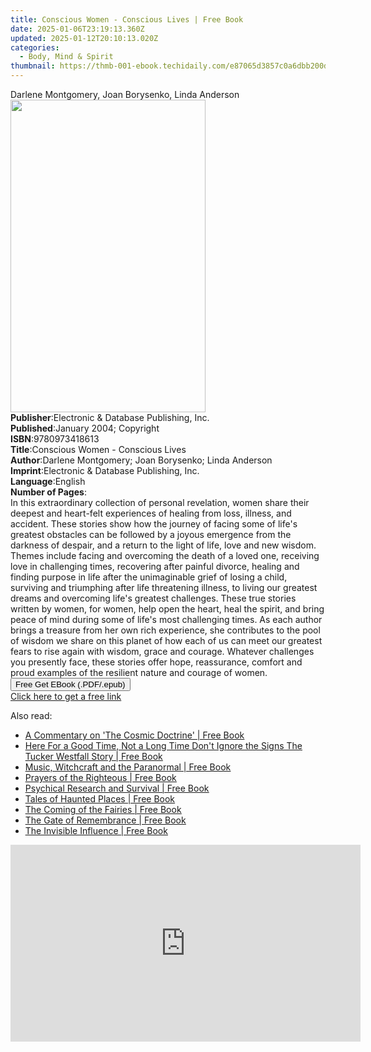 ```yaml
---
title: Conscious Women - Conscious Lives | Free Book
date: 2025-01-06T23:19:13.360Z
updated: 2025-01-12T20:10:13.020Z
categories:
  - Body, Mind & Spirit
thumbnail: https://thmb-001-ebook.techidaily.com/e87065d3857c0a6dbb200d78439e780f526845af4ad05c05ac6865226590eee2.jpg
---
```

<main id="book-container">
  <div class="flex flex-col">
    <div class="book-brief flex-1 py-6 px-4 sm:p-6 md:py-10 md:px-8">
      <!-- brief-->
      <div class="book-brief-main">
        Darlene Montgomery, Joan Borysenko, Linda Anderson
      </div>
    </div>
    <div
      class="book-meta-info flex-1 grid gap-4 col-start-1 col-end-3 row-start-1 sm:mb-6 sm:grid-cols-4 lg:gap-6 lg:col-start-2 lg:row-end-6 lg:row-span-6 lg:mb-0"
    >
      <div
        class="book-meta-info-left place-content-center mt-4 p-4 text-sm leading-6 col-start-2 col-span-2 dark:text-slate-400"
      >
        <img
          class="w-full h-500 object-cover rounded-lg sm:h-255 sm:col-span-2 lg:col-span-full"
          src="https://img-001-ebook.techidaily.com/13452e550c240051fd98744ec6bf07f00ccd20668e71f838434536505fcf887e.jpg"
          alt=""
          width="312"
          height="500"
        />
      </div>
      <div
        class="book-meta-info-right mt-2 col-start-1 row-start-2 col-span-3 self-center"
      >
        <!-- meta data  -->
        <div class="flex flex-col px-4 md:px-8">
          <div class="flex-1">
            <strong>Publisher</strong>:<span class="px-2"
              >Electronic &amp; Database Publishing, Inc.</span
            >
          </div>
          <div class="flex-1">
            <strong>Published</strong>:<span class="px-2"
              >January 2004; Copyright</span
            >
          </div>
          <div class="flex-1">
            <strong>ISBN</strong>:<span class="px-2">9780973418613</span>
          </div>
          <div class="flex-1">
            <strong>Title</strong>:<span class="px-2"
              >Conscious Women - Conscious Lives</span
            >
          </div>
          <div class="flex-1">
            <strong>Author</strong>:<span class="px-2"
              >Darlene Montgomery; Joan Borysenko; Linda Anderson</span
            >
          </div>
          <div class="flex-1">
            <strong>Imprint</strong>:<span class="px-2"
              >Electronic &amp; Database Publishing, Inc.</span
            >
          </div>
          <div class="flex-1">
            <strong>Language</strong>:<span class="px-2">English</span>
          </div>
          <div class="flex-1">
            <strong>Number of Pages</strong>:<span class="px-2"></span>
          </div>
        </div>
      </div>
    </div>
    <div class="book-description flex-1 py-6 px-4 sm:p-6 md:py-10 md:px-8">
      <div class="book-description-main">
        <div accordion-content="" id="description">
          In this extraordinary collection of personal revelation, women share
          their deepest and heart-felt experiences of healing from loss,
          illness, and accident. These stories show how the journey of facing
          some of life's greatest obstacles can be followed by a joyous
          emergence from the darkness of despair, and a return to the light of
          life, love and new wisdom. Themes include facing and overcoming the
          death of a loved one, receiving love in challenging times, recovering
          after painful divorce, healing and finding purpose in life after the
          unimaginable grief of losing a child, surviving and triumphing after
          life threatening illness, to living our greatest dreams and overcoming
          life's greatest challenges. These true stories written by women, for
          women, help open the heart, heal the spirit, and bring peace of mind
          during some of life's most challenging times. As each author brings a
          treasure from her own rich experience, she contributes to the pool of
          wisdom we share on this planet of how each of us can meet our greatest
          fears to rise again with wisdom, grace and courage. Whatever
          challenges you presently face, these stories offer hope, reassurance,
          comfort and proud examples of the resilient nature and courage of
          women.
        </div>
        <div class="accordion-fader"></div>
      </div>
    </div>
    <div class="book-excerpts flex-1 py-6 px-4 sm:p-6 md:py-10 md:px-8"></div>
    <div
      class="book-about-author flex-1 py-6 px-4 sm:p-6 md:py-10 md:px-8"
    ></div>
    <div class="book-free-get flex-1 py-6 px-4 sm:p-6 md:py-10 md:px-8">
      <button
        id="btn-free-get"
        class="bg-blue-500 hover:bg-blue-700 text-white font-bold py-2 px-4 rounded"
      >
        Free Get EBook (.PDF/.epub)
      </button>
      <div id="countdown-display" class="px-2 text-lg mt-2"></div>
      <a
        id="free-link"
        class="hidden bg-blue-500 hover:bg-blue-700 text-white font-bold py-2 px-4 rounded"
        href="https://www.ebooks.com/en-us/book/320677/conscious-women-conscious-lives/darlene-montgomery/"
        target="_blank"
        >Click here to get a free link</a
      >
    </div>
    <script>
      let countdownTime = 0;
      let countdownInterval = null;
      document
        .getElementById('btn-free-get')
        .addEventListener('click', startCountdown);
      function startCountdown() {
        countdownTime = new Date().getTime() + 60000 * 3;
        countdownInterval = setInterval(updateCountdown, 1000);
        document.getElementById('btn-free-get').disabled = true;
        document
          .getElementById('btn-free-get')
          .classList.add('bg-gray-500', 'cursor-not-allowed');
      }
      function updateCountdown() {
        let currentTime = new Date().getTime();
        let timeLeft = countdownTime - currentTime;
        let secondsLeft = Math.floor(timeLeft / 1000);
        document.getElementById('countdown-display').innerHTML =
          `Remaining time: ${secondsLeft} seconds.`;
        if (secondsLeft <= 0) {
          clearInterval(countdownInterval);
          document.getElementById('btn-free-get').classList.add('hidden');
          document.getElementById('free-link').classList.remove('hidden');
          document.getElementById('countdown-display').innerHTML = '';
        }
      }
    </script>
  </div>
</main>

<ins class="adsbygoogle"
      style="display:block"
      data-ad-client="ca-pub-7571918770474297"
      data-ad-slot="8358498916"
      data-ad-format="auto"
      data-full-width-responsive="true"></ins>
    

<span class="atpl-alsoreadstyle">Also read:</span>
<div><ul>
<li><a href="https://novels-ebooks.techidaily.com/210847675-9781801520713-a-commentary-on-the-cosmic-doctrine/"><u>A Commentary on 'The Cosmic Doctrine' | Free Book</u></a></li>
<li><a href="https://novels-ebooks.techidaily.com/210849530-9798886444643-here-for-a-good-time-not-a-long-time-dont-ignore-the-signs-the-tucker-westfall-story/"><u>Here For a Good Time, Not a Long Time Don't Ignore the Signs The Tucker Westfall Story | Free Book</u></a></li>
<li><a href="https://novels-ebooks.techidaily.com/210850003-9781446357927-music-witchcraft-and-the-paranormal/"><u>Music, Witchcraft and the Paranormal | Free Book</u></a></li>
<li><a href="https://novels-ebooks.techidaily.com/210849548-9798886445626-prayers-of-the-righteous/"><u>Prayers of the Righteous | Free Book</u></a></li>
<li><a href="https://novels-ebooks.techidaily.com/210850004-9781446357767-psychical-research-and-survival/"><u>Psychical Research and Survival | Free Book</u></a></li>
<li><a href="https://novels-ebooks.techidaily.com/210849978-9781446350034-tales-of-haunted-places/"><u>Tales of Haunted Places | Free Book</u></a></li>
<li><a href="https://novels-ebooks.techidaily.com/210850005-9781446358382-the-coming-of-the-fairies/"><u>The Coming of the Fairies | Free Book</u></a></li>
<li><a href="https://novels-ebooks.techidaily.com/210850002-9781446357583-the-gate-of-remembrance/"><u>The Gate of Remembrance | Free Book</u></a></li>
<li><a href="https://novels-ebooks.techidaily.com/210850000-9781446357606-the-invisible-influence/"><u>The Invisible Influence | Free Book</u></a></li>
</ul></div>

<!-- affiliate ads begin -->
<iframe width="560" height="315" src="https://www.youtube.com/embed/RAnyQ0uj9Yg?si=Es4_ulcdM_-LuDcq" title="YouTube video player" frameborder="0" allow="accelerometer; autoplay; clipboard-write; encrypted-media; gyroscope; picture-in-picture; web-share" referrerpolicy="strict-origin-when-cross-origin" allowfullscreen></iframe>
<!-- affiliate ads end -->

